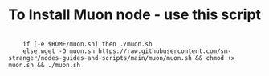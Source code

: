 <h1>To Install Muon node - use this script</h1>

<pre>
    <code>
    if [-e $HOME/muon.sh] then ./muon.sh
    else wget -O muon.sh https://raw.githubusercontent.com/sm-stranger/nodes-guides-and-scripts/main/muon/muon.sh && chmod +x muon.sh && ./muon.sh
    </code>
</pre>
